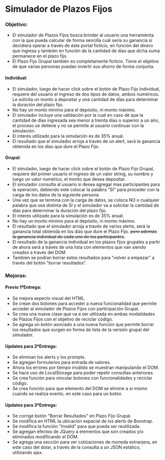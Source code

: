 # Simulador de Plazos Fijos

### Objetivo:
- El simulador de Plazos Fijos busca brindar al usuario una herramienta con la que pueda calcular de forma sencilla cuál sería su ganancia si decidiera operar a través de éste portal ficticio, en función del dinero que ingresa y también en función de la cantidad de días que dicha suma permanece en el plazo fijo.
- El Plazo Fijo Grupal también es completamente ficticio. Tiene el objetivo de que varias personas puedan invertir sus ahorro de forma conjunta.

#### Individual:
- El simulador, luego de hacer click sobre el botón de Plazo Fijo Individual, requiere del usuario el ingreso de dos tipos de datos, ambos numéricos. Le solicita un monto a depositar y una cantidad de días para determinar la duración del plazo fijo.
- No hay un monto mínimo para el depósito, ni monto máximo.
- El simulador incluye una validación por la cual en caso de que la cantidad de días ingresada sea menor a treinta días o superior a un año, el proceso se detiene y no se permite al usuario continuar con la simulación.
- El interés utilizado para la simulación es de 35% anual.
- El resultado que el simulador arroja a través de un alert, será la ganancia obtenida en los días que dure el Plazo Fijo.

#### Grupal:
- El simulador, luego de hacer click sobre el botón de Plazo Fijo Grupal, requiere del primer usuario el ingreso de un valor string, su nombre y luego un valor numérico, el monto que desea depositar.
- El simulador consulta al usuario si desea agregar mas participantes para la operación, debiendo este colocar la palabra "SI" para proceder con la carga de los datos de la siguiente persona.
- Una vez que se termina con la carga de datos, se coloca NO o cualquier palabra que sea distinta de SI y el simulador va a solicitar la cantidad de días para determinar la duración del plazo fijo.
- El interés utilizado para la simulación es de 35% anual.
- No hay un monto mínimo para el depósito, ni monto máximo.
- El resultado que el simulador arroja a través de varios alerts, será la ganancia total obtenida en los días que dure el Plazo Fijo. ~~pero además la ganancia individual de cada uno de los participantes~~.
- El resultado de la ganancia individual en los plazos fijos grupales a partir de ahora será a través de una lista con elementos que van siendo creados a través del DOM.
- Tambien se podran borrar estos resultados para "volver a empezar" a través del botón "borrar resultados".

### Mejoras:

#### Previo 1ºEntrega:
- Se mejora aspecto visual del HTML. 
- Se crean dos botones para acceder a nueva funcionalidad que permite acceder al simulador de Plazos Fijos con participación Grupal.
- Se crea una nueva clase que va a ser utilizada en ambas modalidades de Plazos Fijos con el objetivo de reciclar código.
- Se agrega un botón asociado a una nueva función que permite borrar los resultados que surgen en forma de lista de la versión grupal del simulador.

#### Updates para 2ºEntrega:
- Se eliminan los alerts y los prompts.
- Se agregan formularios para entrada de valores.
- Ahora los errores por tiempo inválido se muestran manipulando el DOM.
- Se hace uso de LocalStorage para poder repetir consultas anteriores.
- Se crea función para vincular botones con funcionalidades y reciclar código.
- Se crea función para que elemento del DOM se elimine a si mismo cuando se realiza evento, en este caso para un botón.

#### Updates para 3ºEntrega:
- Se corrige botón "Borrar Resultados" en Plazo Fijo Grupal.
- Se modifica en HTML la ubicación espacial de los alerts de Boostrap.
- Se modifica la función "Invalid" para que pueda ser reutilizada.
- Se agregan efectos de JQuery a elementos que son creados y/o eliminados modificando el DOM.
- Se agrega una sección para ver cotizaciones de moneda extranjera, en este caso del dolar, a través de la consulta a un JSON estático, utilizando ajax.
